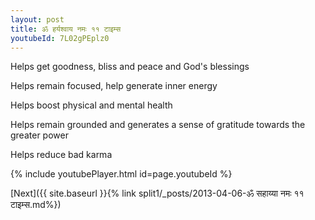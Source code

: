 ```yaml
---
layout: post
title: ॐ हर्यश्वाय नमः ११ टाइम्स
youtubeId: 7L02gPEplz0
---
```

 
 
Helps get goodness, bliss and peace and God's blessings
 
Helps remain focused, help generate inner energy 
 
Helps boost physical and mental health 
 
Helps remain grounded and generates a sense of gratitude towards the greater power 
 
Helps reduce bad karma
 
 
 
 


{% include youtubePlayer.html id=page.youtubeId %}
 
[Next]({{ site.baseurl }}{% link  split1/_posts/2013-04-06-ॐ सहाय्या नमः ११ टाइम्स.md%})
 
